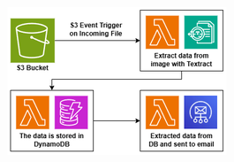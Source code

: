 ![alt text](https://github.com/hswg94/Lambda-Function-for-Serverless-AI-Text-Extraction-System-with-Notification/blob/main/Architecture%20Diagram.png "Architecture Diagram")
